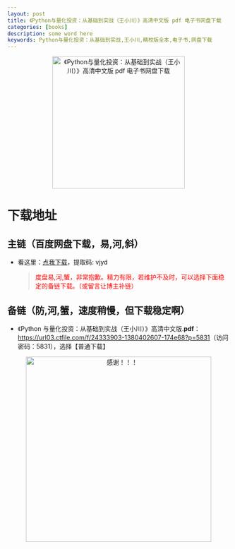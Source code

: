 ```yaml
---
layout: post
title: 《Python与量化投资：从基础到实战（王小川）》高清中文版 pdf 电子书网盘下载
categories: [books]
description: some word here
keywords: Python与量化投资：从基础到实战,王小川,精校版全本,电子书,网盘下载
---
```


<div align="center"><img src="https://qweree.cn/wp-content/uploads/2024/10/python-wang-xiao-chuan.jpg" alt="《Python与量化投资：从基础到实战（王小川）》高清中文版 pdf 电子书网盘下载" width="300px" height="auto"></div>

# 下载地址

## 主链（百度网盘下载，易,河,斜）

- 看这里：[点我下载](https://pan.baidu.com/s/1iMXUbSbtZQZjDcqDmnWUyw?pwd=vjyd)，提取码: vjyd

  > <p style="color:red" >度盘易,河,蟹，非常抱歉。精力有限，若维护不及时，可以选择下面稳定的备链下载。（或留言让博主补链）</p>

## 备链（防,河,蟹，速度稍慢，但下载稳定啊）

- 《Python 与量化投资：从基础到实战（王小川）》高清中文版.**pdf**：<https://url03.ctfile.com/f/24333903-1380402607-174e68?p=5831>（访问密码：5831），选择【普通下载】

<div align="center"><img src="https://pic.imgdb.cn/item/661246bf68eb935713c7f81c.gif" alt="感谢！！！" width="420px" height="auto"/></div>

